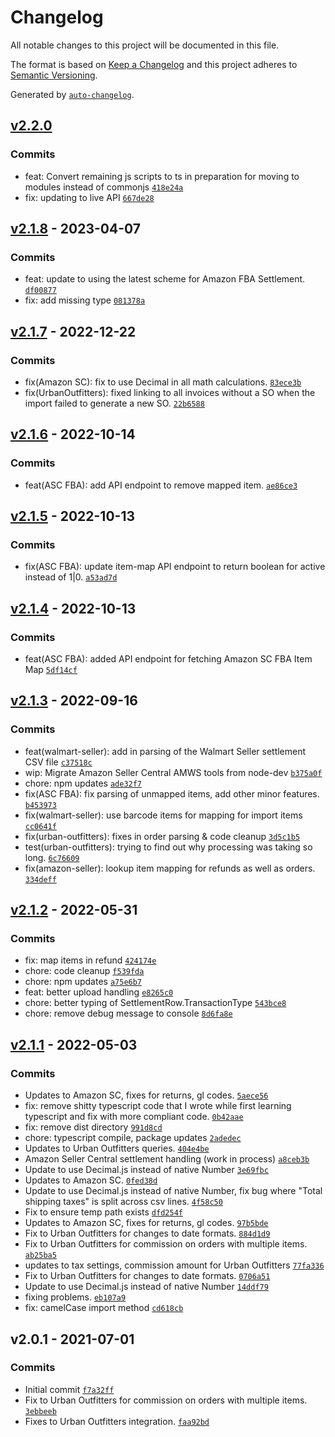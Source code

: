 # Changelog

All notable changes to this project will be documented in this file.

The format is based on [Keep a Changelog](https://keepachangelog.com/en/1.0.0/)
and this project adheres to [Semantic Versioning](https://semver.org/spec/v2.0.0.html).

Generated by [`auto-changelog`](https://github.com/CookPete/auto-changelog).

## [v2.2.0](https://github.com/UtahGooner/api-partners/compare/v2.1.8...v2.2.0)

### Commits

- feat: Convert remaining js scripts to ts in preparation for moving to modules instead of commonjs [`418e24a`](https://github.com/UtahGooner/api-partners/commit/418e24a04576a10bebdab7245ba9f038efe87be4)
- fix: updating to live API [`667de28`](https://github.com/UtahGooner/api-partners/commit/667de28225ee1d743972608d4ed06f405d6bb4ab)

## [v2.1.8](https://github.com/UtahGooner/api-partners/compare/v2.1.7...v2.1.8) - 2023-04-07

### Commits

- feat: update to using the latest scheme for Amazon FBA Settlement. [`df00877`](https://github.com/UtahGooner/api-partners/commit/df00877a2ad1c26b913921dc41e508a709bad459)
- fix: add missing type [`081378a`](https://github.com/UtahGooner/api-partners/commit/081378a004ade8342ca411e082276a57d73d498a)

## [v2.1.7](https://github.com/UtahGooner/api-partners/compare/v2.1.6...v2.1.7) - 2022-12-22

### Commits

- fix(Amazon SC): fix to use Decimal in all math calculations. [`83ece3b`](https://github.com/UtahGooner/api-partners/commit/83ece3ba38eadff8f00dd027596f895168b4381b)
- fix(UrbanOutfitters): fixed linking to all invoices without a SO when the import failed to generate a new SO. [`22b6588`](https://github.com/UtahGooner/api-partners/commit/22b65880e3c38a9e3cf67d00183403bbbaac902d)

## [v2.1.6](https://github.com/UtahGooner/api-partners/compare/v2.1.5...v2.1.6) - 2022-10-14

### Commits

- feat(ASC FBA): add API endpoint to remove mapped item. [`ae86ce3`](https://github.com/UtahGooner/api-partners/commit/ae86ce3571a3bbfc43e590f921bb08cb72ee1486)

## [v2.1.5](https://github.com/UtahGooner/api-partners/compare/v2.1.4...v2.1.5) - 2022-10-13

### Commits

- fix(ASC FBA): update item-map API endpoint to return boolean for active instead of 1|0. [`a53ad7d`](https://github.com/UtahGooner/api-partners/commit/a53ad7dd754a28beddb4d2bf16def062ee5ad13e)

## [v2.1.4](https://github.com/UtahGooner/api-partners/compare/v2.1.3...v2.1.4) - 2022-10-13

### Commits

- feat(ASC FBA): added API endpoint for fetching Amazon SC FBA Item Map [`5df14cf`](https://github.com/UtahGooner/api-partners/commit/5df14cf1dc2ebff4927b7974f36597cf2be8d084)

## [v2.1.3](https://github.com/UtahGooner/api-partners/compare/v2.1.2...v2.1.3) - 2022-09-16

### Commits

- feat(walmart-seller): add in parsing of the Walmart Seller settlement CSV file [`c37518c`](https://github.com/UtahGooner/api-partners/commit/c37518ccb0684f1b858f01c7d35a2bf80af57c7b)
- wip: Migrate Amazon Seller Central AMWS tools from node-dev [`b375a0f`](https://github.com/UtahGooner/api-partners/commit/b375a0f1025b2391dd689396e582360b8e5e5b5c)
- chore: npm updates [`ade32f7`](https://github.com/UtahGooner/api-partners/commit/ade32f7790e904b3f1969682faa9f5bbf76be2a3)
- fix(ASC FBA): fix parsing of unmapped items, add other minor features. [`b453973`](https://github.com/UtahGooner/api-partners/commit/b453973379e4784dfbd9d3544eaa29d2575aeca9)
- fix(walmart-seller): use barcode items for mapping for import items [`cc0641f`](https://github.com/UtahGooner/api-partners/commit/cc0641fa6fc6b6dff1f873a1571685c74c1d283f)
- fix(urban-outfitters): fixes in order parsing & code cleanup [`3d5c1b5`](https://github.com/UtahGooner/api-partners/commit/3d5c1b5c202ad279f90812cd4a6cad43838ce39b)
- test(urban-outfitters): trying to find out why processing was taking so long. [`6c76609`](https://github.com/UtahGooner/api-partners/commit/6c76609917da39be801867ca594a142e01f69cfb)
- fix(amazon-seller): lookup item mapping for refunds as well as orders. [`334deff`](https://github.com/UtahGooner/api-partners/commit/334deff12c24e31de29de06b39a4a31c94a6cb10)

## [v2.1.2](https://github.com/UtahGooner/api-partners/compare/v2.1.1...v2.1.2) - 2022-05-31

### Commits

- fix: map items in refund [`424174e`](https://github.com/UtahGooner/api-partners/commit/424174e2b80e4148f13d3652b690711ec42c16b8)
- chore: code cleanup [`f539fda`](https://github.com/UtahGooner/api-partners/commit/f539fda13acaa821c322b9a2dda3452ee1f2dc9e)
- chore: npm updates [`a75e6b7`](https://github.com/UtahGooner/api-partners/commit/a75e6b7be6ac16e175c4cd60596fa055566aa955)
- feat: better upload handling [`e8265c0`](https://github.com/UtahGooner/api-partners/commit/e8265c03a6388b82426024a15bea8ca6e0c02041)
- chore: better typing of SettlementRow.TransactionType [`543bce8`](https://github.com/UtahGooner/api-partners/commit/543bce8e594c8d3bc850c951a48ef7b2c028756f)
- chore: remove debug message to console [`8d6fa8e`](https://github.com/UtahGooner/api-partners/commit/8d6fa8eed0651ff82017a2c3a5597b522e504e04)

## [v2.1.1](https://github.com/UtahGooner/api-partners/compare/v2.0.1...v2.1.1) - 2022-05-03

### Commits

- Updates to Amazon SC, fixes for returns, gl codes. [`5aece56`](https://github.com/UtahGooner/api-partners/commit/5aece56cf1bb9d4ec28d104e32b88ab1b5aebea7)
- fix: remove shitty typescript code that I wrote while first learning typescript and fix with more compliant code. [`0b42aae`](https://github.com/UtahGooner/api-partners/commit/0b42aae54d3c47abb08044c9955ee655d595555b)
- fix: remove dist directory [`991d8cd`](https://github.com/UtahGooner/api-partners/commit/991d8cd48e3f8a2c1ffba459f585888c1eb15012)
- chore: typescript compile, package updates [`2adedec`](https://github.com/UtahGooner/api-partners/commit/2adedec0a64784b35d6cd7e4cf6514baf9c3eb87)
- Updates to Urban Outfitters queries. [`404e4be`](https://github.com/UtahGooner/api-partners/commit/404e4be55b591933c941052089fe45642a210f95)
- Amazon Seller Central settlement handling (work in process) [`a8ceb3b`](https://github.com/UtahGooner/api-partners/commit/a8ceb3bdd2fb38ceeca1c07cae4a74cd95273881)
- Update to use Decimal.js instead of native Number [`3e69fbc`](https://github.com/UtahGooner/api-partners/commit/3e69fbcee025b9902c0fc2d6131898978e7eb7a3)
- Updates to Amazon SC. [`0fed38d`](https://github.com/UtahGooner/api-partners/commit/0fed38d829b9c9869cb7ddc8cd445a9e2421af0b)
- Update to use Decimal.js instead of native Number, fix bug where "Total shipping taxes" is split across csv lines. [`4f58c50`](https://github.com/UtahGooner/api-partners/commit/4f58c5097b92e7b41bf01b3debeb8041e3746765)
- Fix to ensure temp path exists [`dfd254f`](https://github.com/UtahGooner/api-partners/commit/dfd254fbfb3971c3bb3b5c72ab2745b83018715c)
- Updates to Amazon SC, fixes for returns, gl codes. [`97b5bde`](https://github.com/UtahGooner/api-partners/commit/97b5bdeeec2566b6229d163dd8cf7dbd29851214)
- Fix to Urban Outfitters for changes to date formats. [`884d1d9`](https://github.com/UtahGooner/api-partners/commit/884d1d9b9215888aa1140675d4e002e9aa40ea9e)
- Fix to Urban Outfitters for commission on orders with multiple items. [`ab25ba5`](https://github.com/UtahGooner/api-partners/commit/ab25ba565a24aca565789831fc086823f360e674)
- updates to tax settings, commission amount for Urban Outfitters [`77fa336`](https://github.com/UtahGooner/api-partners/commit/77fa33655cec1428f2a95d6958425e36d08be937)
- Fix to Urban Outfitters for changes to date formats. [`0706a51`](https://github.com/UtahGooner/api-partners/commit/0706a51943f7fe6392430f323c24b16982616fbf)
- Update to use Decimal.js instead of native Number [`14ddf79`](https://github.com/UtahGooner/api-partners/commit/14ddf794e003b3482e0415ad9f773546f0212aca)
- fixing problems. [`eb107a9`](https://github.com/UtahGooner/api-partners/commit/eb107a9d6ad2161ca4030bce1f22d705c3c1de16)
- fix: camelCase import method [`cd618cb`](https://github.com/UtahGooner/api-partners/commit/cd618cb173d49b3718005e3d10d066e4a4468736)

## v2.0.1 - 2021-07-01

### Commits

- Initial commit [`f7a32ff`](https://github.com/UtahGooner/api-partners/commit/f7a32ffd93879c9d616dd7177202a2e41bc208da)
- Fix to Urban Outfitters for commission on orders with multiple items. [`3ebbeeb`](https://github.com/UtahGooner/api-partners/commit/3ebbeeb5350692e27eb6982ebda6b02e31e0cf8a)
- Fixes to Urban Outfitters integration. [`faa92bd`](https://github.com/UtahGooner/api-partners/commit/faa92bd57e32d1585eadd110ea9b5568a02996fc)
